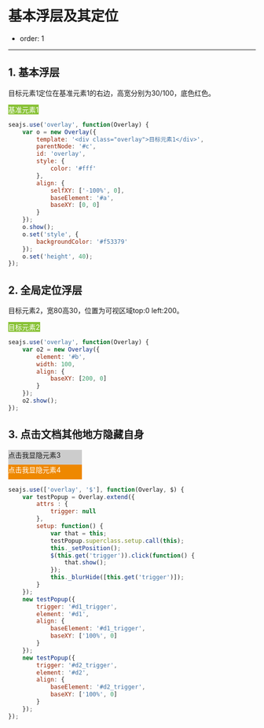 # 基本浮层及其定位

- order: 1

---

<style>
.parent{
    position:relative;
    float:right;
}
.example {
    color: #fff;
    background-color: #89c237;
    display:inline-block;
}
</style>

## 1. 基本浮层

目标元素1定位在基准元素1的右边，高宽分别为30/100，底色红色。

<div id="c"></div>
<div id="a" class="example">基准元素1</div>

````javascript
seajs.use('overlay', function(Overlay) {
    var o = new Overlay({
        template: '<div class="overlay">目标元素1</div>',
        parentNode: '#c',
        id: 'overlay',
        style: {
            color: '#fff'
        },
        align: {
            selfXY: ['-100%', 0],
            baseElement: '#a',
            baseXY: [0, 0]
        }
    });
    o.show();
    o.set('style', {
        backgroundColor: '#f53379'
    });
    o.set('height', 40);
});
````
## 2. 全局定位浮层

目标元素2，宽80高30，位置为可视区域top:0 left:200。

<div id="b" class="example">目标元素2</div>

````javascript
seajs.use('overlay', function(Overlay) {
    var o2 = new Overlay({
        element: '#b',
        width: 100,
        align: {
            baseXY: [200, 0]
        }
    });
    o2.show();
});
````

## 3. 点击文档其他地方隐藏自身

<div id="d1_trigger" style="width:150px;height:30px;background:#ccc;">点击我显隐元素3</div>
<div id="d1" class="example" style="display:none;">目标元素3，点击页面空白处我会消失</div>

<div id="d2_trigger" style="width:150px;height:30px;background:#e80;color:#fff;">点击我显隐元素4</div>
<div id="d2" class="example" style="display:none;">目标元素4，点击页面空白处我会消失</div>

````javascript
seajs.use(['overlay', '$'], function(Overlay, $) {
    var testPopup = Overlay.extend({
        attrs : {
            trigger: null
        },
        setup: function() {
            var that = this;
            testPopup.superclass.setup.call(this);
            this._setPosition();
            $(this.get('trigger')).click(function() {
                that.show();
            });
            this._blurHide([this.get('trigger')]); 
        }
    });
    new testPopup({
        trigger: '#d1_trigger',
        element: '#d1',
        align: {
            baseElement: '#d1_trigger',
            baseXY: ['100%', 0]
        }
    });
    new testPopup({
        trigger: '#d2_trigger',
        element: '#d2',
        align: {
            baseElement: '#d2_trigger',
            baseXY: ['100%', 0]
        }
    });
});
````
